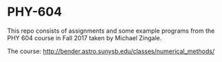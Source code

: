 # PHY-604

This repo consists of assignments and some example programs from the PHY 604 course in Fall 2017 taken by Michael Zingale.

The course: http://bender.astro.sunysb.edu/classes/numerical_methods/
